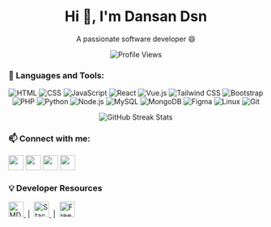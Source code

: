 <h1 align="center">Hi 👋, I'm Dansan Dsn</h1>
<p align="center">A passionate software developer 😄</p>

<p align="center">
  <img src="https://komarev.com/ghpvc/?username=dansan-dsn&label=Profile%20views&color=0e75b6&style=flat" alt="Profile Views" />
</p>

### 🧰 Languages and Tools:

<p align="center">
  <img src="https://img.icons8.com/color/48/html-5--v1.png" alt="HTML" />
  <img src="https://img.icons8.com/color/48/css3.png" alt="CSS" />
  <img src="https://img.icons8.com/color/48/javascript.png" alt="JavaScript" />
  <img src="https://img.icons8.com/color/48/react-native.png" alt="React" />
  <img src="https://img.icons8.com/color/48/vue-js.png" alt="Vue.js" />
  <img src="https://img.icons8.com/fluency/48/tailwind_css.png" alt="Tailwind CSS" />
  <img src="https://img.icons8.com/color/48/bootstrap.png" alt="Bootstrap" />
  <img src="https://img.icons8.com/color/48/php.png" alt="PHP" />
  <img src="https://img.icons8.com/color/48/python--v1.png" alt="Python" />
  <img src="https://img.icons8.com/color/48/nodejs.png" alt="Node.js" />
  <img src="https://img.icons8.com/fluency/48/mysql-logo.png" alt="MySQL" />
  <img src="https://img.icons8.com/color/48/mongodb.png" alt="MongoDB" />
  <img src="https://img.icons8.com/color/48/figma--v1.png" alt="Figma" />
  <img src="https://img.icons8.com/color/48/linux.png" alt="Linux" />
  <img src="https://img.icons8.com/color/48/git.png" alt="Git" />
</p>

<p align="center">
  <img src="https://github-readme-streak-stats.herokuapp.com/?user=dansan-dsn&theme=dark&hide_border=true" alt="GitHub Streak Stats" />
</p>

### 📫 Connect with me:

<p>
  <a href="https://twitter.com/dsn970" target="_blank"><img src="https://img.icons8.com/fluency/48/twitter.png" width="30"/></a>
  <a href="https://www.linkedin.com/in/Dansan-d.s.n" target="_blank"><img src="https://img.icons8.com/color/48/linkedin.png" width="30"/></a>
  <a href="https://stackoverflow.com/users/your_id" target="_blank"><img src="https://img.icons8.com/color/48/stackoverflow.png" width="30"/></a>
  <a href="https://github.com/dansan-dsn" target="_blank"><img src="https://img.icons8.com/glyph-neue/48/github.png" width="30"/></a>
</p>

### 💡 Developer Resources

<a href="https://developer.mozilla.org/">
  <img src="https://raw.githubusercontent.com/simple-icons/simple-icons/develop/icons/mdnwebdocs.svg" width="30" alt="MDN" />
</a> &nbsp;|&nbsp;
<a href="https://stackoverflow.com">
  <img src="https://raw.githubusercontent.com/simple-icons/simple-icons/develop/icons/stackoverflow.svg" width="30" alt="Stack Overflow" />
</a> &nbsp;|&nbsp;
<a href="https://www.freecodecamp.org/">
  <img src="https://raw.githubusercontent.com/simple-icons/simple-icons/develop/icons/freecodecamp.svg" width="30" alt="FreeCodeCamp" />
</a>

